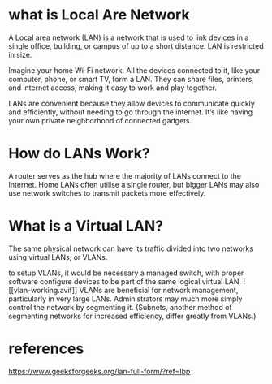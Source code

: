 # what is Local Are Network
A Local area network (LAN) is a network that is used to link devices in a single office, building, or campus of up to a short distance. LAN is restricted in size.

Imagine your home Wi-Fi network. All the devices connected to it, like your computer, phone, or smart TV, form a LAN. They can share files, printers, and internet access, making it easy to work and play together.

LANs are convenient because they allow devices to communicate quickly and efficiently, without needing to go through the internet. It’s like having your own private neighborhood of connected gadgets.


# How do LANs Work?
A router serves as the hub where the majority of LANs connect to the Internet. Home LANs often utilise a single router, but bigger LANs may also use network switches to transmit packets more effectively.
# What is a Virtual LAN?
The same physical network can have its traffic divided into two networks using virtual LANs, or VLANs.

to setup VLANs, it would be necessary a managed switch, with proper software configure devices to be part of the same logical virtual LAN.
![[vlan-working.avif]]
VLANs are beneficial for network management, particularly in very large LANs. Administrators may much more simply control the network by segmenting it. (Subnets, another method of segmenting networks for increased efficiency, differ greatly from VLANs.)

# references
https://www.geeksforgeeks.org/lan-full-form/?ref=lbp